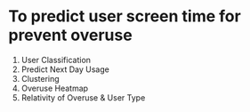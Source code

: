# To predict user screen time for prevent overuse

1. User Classification
2. Predict Next Day Usage 
3. Clustering
4. Overuse Heatmap
5. Relativity of Overuse & User Type 
